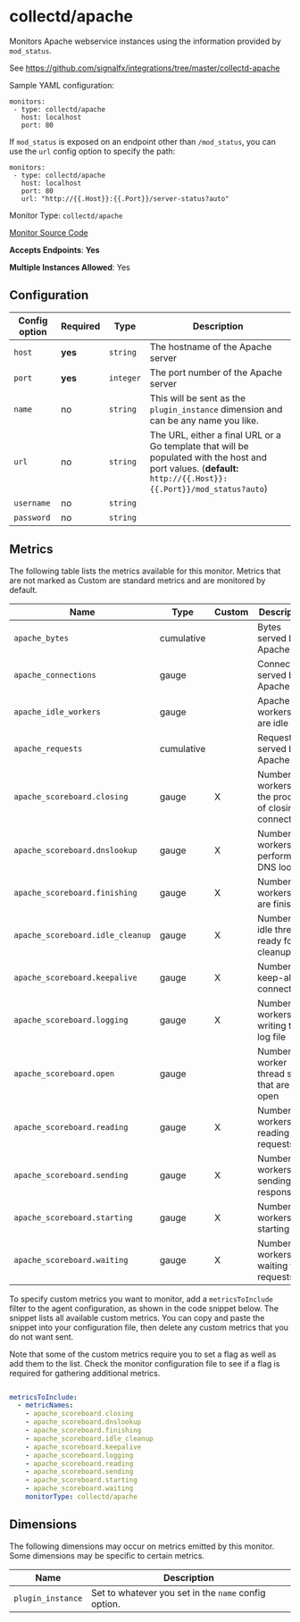 <!--- GENERATED BY gomplate from scripts/docs/monitor-page.md.tmpl --->

# collectd/apache

 Monitors Apache webservice instances using
the information provided by `mod_status`.

See https://github.com/signalfx/integrations/tree/master/collectd-apache

Sample YAML configuration:

```
monitors:
 - type: collectd/apache
   host: localhost
   port: 80
```

If `mod_status` is exposed on an endpoint other than `/mod_status`, you can
use the `url` config option to specify the path:

```
monitors:
 - type: collectd/apache
   host: localhost
   port: 80
   url: "http://{{.Host}}:{{.Port}}/server-status?auto"
```


Monitor Type: `collectd/apache`

[Monitor Source Code](https://github.com/signalfx/signalfx-agent/tree/master/internal/monitors/collectd/apache)

**Accepts Endpoints**: **Yes**

**Multiple Instances Allowed**: Yes

## Configuration

| Config option | Required | Type | Description |
| --- | --- | --- | --- |
| `host` | **yes** | `string` | The hostname of the Apache server |
| `port` | **yes** | `integer` | The port number of the Apache server |
| `name` | no | `string` | This will be sent as the `plugin_instance` dimension and can be any name you like. |
| `url` | no | `string` | The URL, either a final URL or a Go template that will be populated with the host and port values. (**default:** `http://{{.Host}}:{{.Port}}/mod_status?auto`) |
| `username` | no | `string` |  |
| `password` | no | `string` |  |




## Metrics

The following table lists the metrics available for this monitor. Metrics that are not marked as Custom are standard metrics and are monitored by default.

| Name | Type | Custom | Description |
| ---  | ---  | ---    | ---         |
| `apache_bytes` | cumulative |  | Bytes served by Apache |
| `apache_connections` | gauge |  | Connections served by Apache |
| `apache_idle_workers` | gauge |  | Apache workers that are idle |
| `apache_requests` | cumulative |  | Requests served by Apache |
| `apache_scoreboard.closing` | gauge | X | Number of workers in the process of closing connections |
| `apache_scoreboard.dnslookup` | gauge | X | Number of workers performing DNS lookup |
| `apache_scoreboard.finishing` | gauge | X | Number of workers that are finishing |
| `apache_scoreboard.idle_cleanup` | gauge | X | Number of idle threads ready for cleanup |
| `apache_scoreboard.keepalive` | gauge | X | Number of keep-alive connections |
| `apache_scoreboard.logging` | gauge | X | Number of workers writing to log file |
| `apache_scoreboard.open` | gauge |  | Number of worker thread slots that are open |
| `apache_scoreboard.reading` | gauge | X | Number of workers reading requests |
| `apache_scoreboard.sending` | gauge | X | Number of workers sending responses |
| `apache_scoreboard.starting` | gauge | X | Number of workers starting up |
| `apache_scoreboard.waiting` | gauge | X | Number of workers waiting for requests |


To specify custom metrics you want to monitor, add a `metricsToInclude` filter
to the agent configuration, as shown in the code snippet below. The snippet
lists all available custom metrics. You can copy and paste the snippet into
your configuration file, then delete any custom metrics that you do not want
sent.

Note that some of the custom metrics require you to set a flag as well as add
them to the list. Check the monitor configuration file to see if a flag is
required for gathering additional metrics.

```yaml

metricsToInclude:
  - metricNames:
    - apache_scoreboard.closing
    - apache_scoreboard.dnslookup
    - apache_scoreboard.finishing
    - apache_scoreboard.idle_cleanup
    - apache_scoreboard.keepalive
    - apache_scoreboard.logging
    - apache_scoreboard.reading
    - apache_scoreboard.sending
    - apache_scoreboard.starting
    - apache_scoreboard.waiting
    monitorType: collectd/apache
```


## Dimensions

The following dimensions may occur on metrics emitted by this monitor.  Some
dimensions may be specific to certain metrics.

| Name | Description |
| ---  | ---         |
| `plugin_instance` | Set to whatever you set in the `name` config option. |




